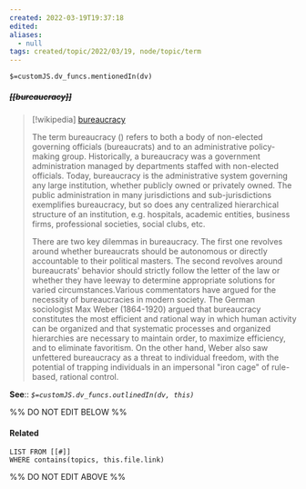 ```yaml
---
created: 2022-03-19T19:37:18 
edited: 
aliases:
  - null
tags: created/topic/2022/03/19, node/topic/term
---
```

`$=customJS.dv_funcs.mentionedIn(dv)`

##### <s class="topic-title">[[bureaucracy]]</s>

> [!wikipedia] [bureaucracy](https://en.wikipedia.org/wiki/Bureaucracy)
> 
> The term bureaucracy () refers to both a body of non-elected governing officials (bureaucrats) and to an  administrative policy-making group. Historically, a bureaucracy was a government administration managed by departments staffed with non-elected officials. Today, bureaucracy is the administrative system governing any large institution, whether publicly owned or privately owned. The public administration in many jurisdictions and sub-jurisdictions exemplifies bureaucracy, but so does any centralized hierarchical structure of an institution, e.g. hospitals, academic entities, business firms, professional societies, social clubs, etc.
> 
> There are two key dilemmas in bureaucracy. The first one revolves around whether bureaucrats should be autonomous or directly accountable to their political masters. The second revolves around bureaucrats' behavior should strictly follow the letter of the law or whether they have leeway to determine appropriate solutions for varied circumstances.Various commentators have argued for the necessity of bureaucracies in modern society. The German sociologist Max Weber (1864-1920) argued that bureaucracy constitutes the most efficient and rational way in which human activity can be organized and that systematic processes and organized hierarchies are necessary to maintain order, to maximize efficiency, and to eliminate favoritism. On the other hand, Weber also saw unfettered bureaucracy as a threat to individual freedom, with the potential of trapping individuals in an impersonal "iron cage" of rule-based, rational control.
>


**See**::
*`$=customJS.dv_funcs.outlinedIn(dv, this)`*

%% DO NOT EDIT BELOW %%

#### Related 

```dataview
LIST FROM [[#]]
WHERE contains(topics, this.file.link)
```
%% DO NOT EDIT ABOVE %%
